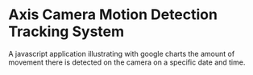 # Axis Camera Motion Detection Tracking System
A javascript application illustrating with google charts the amount of movement there is detected on the camera on a specific date and time.
